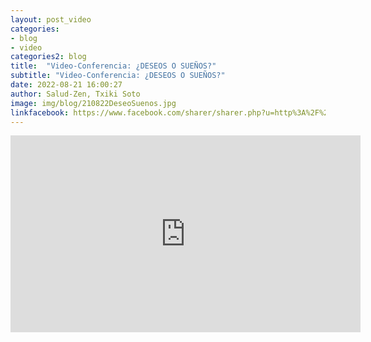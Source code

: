 ```yaml
---
layout: post_video
categories:
- blog
- video
categories2: blog
title:  "Video-Conferencia: ¿DESEOS O SUEÑOS?"
subtitle: "Video-Conferencia: ¿DESEOS O SUEÑOS?"
date: 2022-08-21 16:00:27
author: Salud-Zen, Txiki Soto
image: img/blog/210822DeseoSuenos.jpg
linkfacebook: https://www.facebook.com/sharer/sharer.php?u=http%3A%2F%2Fwww.salud-zen.com%2Fblog%2F2022%2F08%2F21%2Fvideo-deseo-suenos.html&amp;src=sdkpreparse
---  
```

<iframe width="560" height="315" src="https://www.youtube.com/embed/1tLDQ43ahKo" title="YouTube video player" frameborder="0" allow="accelerometer; autoplay; clipboard-write; encrypted-media; gyroscope; picture-in-picture" allowfullscreen></iframe>
